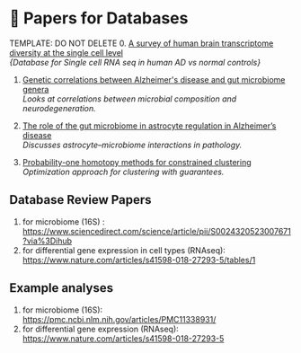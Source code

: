 # 📑 Papers for Databases

TEMPLATE: DO NOT DELETE
0. [A survey of human brain transcriptome diversity at the single cell level]((https://www.pnas.org/doi/full/10.1073/pnas.1507125112))  
   *{Database for Single cell RNA seq in human AD vs normal controls}*

1. [Genetic correlations between Alzheimer's disease and gut microbiome genera](https://pubmed.ncbi.nlm.nih.gov/37002253/)  
   *Looks at correlations between microbial composition and neurodegeneration.*

2. [The role of the gut microbiome in astrocyte regulation in Alzheimer’s disease](https://pmc.ncbi.nlm.nih.gov/articles/PMCXXXXXX/)  
   *Discusses astrocyte–microbiome interactions in pathology.*

3. [Probability-one homotopy methods for constrained clustering](https://www.sciencedirect.com/science/article/pii/S037704271830XXXX)  
   *Optimization approach for clustering with guarantees.*
## Database Review Papers
1. for microbiome (16S) : https://www.sciencedirect.com/science/article/pii/S0024320523007671?via%3Dihub
2. for differential gene expression in cell types (RNAseq): https://www.nature.com/articles/s41598-018-27293-5/tables/1

## Example analyses
1. for microbiome (16S): https://pmc.ncbi.nlm.nih.gov/articles/PMC11338931/
2. for differential gene expression (RNAseq): https://www.nature.com/articles/s41598-018-27293-5

   
